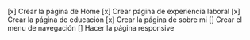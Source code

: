 [x] Crear la página de Home
[x] Crear página de experiencia laboral
[x] Crear la página de educación
[x] Crear la página de sobre mi
[] Crear el menu de navegación
[] Hacer la página responsive